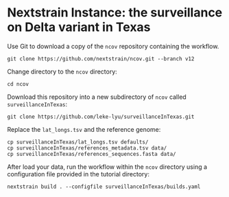 # Nextstrain Instance: the surveillance on Delta variant in Texas

Use Git to download a copy of the `ncov` repository containing the workflow.

```shell
git clone https://github.com/nextstrain/ncov.git --branch v12
```

Change directory to the `ncov` directory:

```shell
cd ncov
```

Download this repository into a new subdirectory of `ncov` called `surveillanceInTexas`:

```shell
git clone https://github.com/leke-lyu/surveillanceInTexas.git
```

Replace the `lat_longs.tsv` and the reference genome:

```shell
cp surveillanceInTexas/lat_longs.tsv defaults/
cp surveillanceInTexas/references_metadata.tsv data/
cp surveillanceInTexas/references_sequences.fasta data/
```
After load your data, run the workflow within the `ncov` directory using a configuration file provided in the tutorial directory:

```shell
nextstrain build . --configfile surveillanceInTexas/builds.yaml 
```
